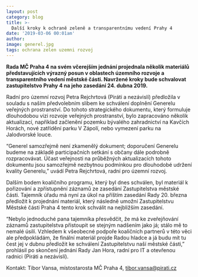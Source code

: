 ```yaml
---
layout: post
category: blog
title: >-  
  Další kroky k ochraně zeleně a transparentnímu vedení Prahy 4
date: '2019-03-06 00:01am'
author: 
image: generel.jpg
tags: ochrana zelen uzemni rozvoj 
---
```




<b>Rada MČ Praha 4 na svém včerejším jednání projednala několik materiálů představujících výrazný posun v oblastech  územního rozvoje a transparentního vedení městské části. Navržené kroky bude schvalovat zastupitelstvo Prahy 4 na jeho zasedání 24. dubna 2019.</b>
 
Radní pro územní rozvoj Petra Rejchrtová (Piráti a nezávislí) předložila v souladu s naším předvolebním slibem ke schválení doplnění Generelu veřejných prostranství. Do tohoto strategického dokumentu, který formuluje dlouhodobou vizi rozvoje veřejných prostranství, bylo zapracováno několik aktualizací, například začlenění pozemku bývalého zahradnictví na Kavčích Horách, nové zatřídění parku V Zápolí, nebo vymezení parku na Jalodvorské louce.

“Generel samozřejmě není zkamenělý dokument; doporučení Generelu budeme na základě participačních setkání s občany dále podrobně rozpracovávat. Účast veřejnosti na průběžných aktualizacích tohoto dokumentu jsou samozřejmě nezbytnou podmínkou pro dlouhodobé udržení kvality Generelu,” uvádí Petra Rejchrtová, radní pro územní rozvoj.

Dalším bodem koaličního programu, který byl dnes schválen, byl materiál k pořizování a zpřístupnění záznamů ze zasedání Zastupitelstva městské části. Tajemník úřadu má nyní za úkol na příštím zasedání Rady 20. března předložit k projednání materiál, který následně umožní Zastupitelstvu Městské části Praha 4 tento krok schválit na nejbližším zasedání.

“Nebylo jednoduché pana tajemníka přesvědčit, že má ke zveřejňování záznamů zastupitelstva přistoupit se stejným nadšením jako já; stálo mě to nemalé úsilí. Vzhledem k všeobecné podpoře koaličních partnerů v této věci ale předpokládám, že finální materiál projde Radou hladce a já budu mít tu čest jej v dubnu předložit ke schválení Zastupitelstvu naší městské části,” prohlásil po skončení jednání Rady Jan Hora, radní pro IT a otevřenou radnici (Piráti a nezávislí).

Kontakt: 
Tibor Vansa, místostarosta MČ Praha 4, [tibor.vansa@pirati.cz](tibor.vansa@pirati.cz)

